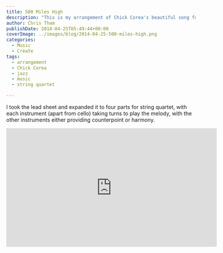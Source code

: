```yaml
---
title: 500 Miles High
description: "This is my arrangement of Chick Corea's beautiful song for string quartet."
author: Chris Tham
publishDate: 2014-04-25T05:49:44+00:00
coverImage: ../images/blog/2014-04-25-500-miles-high.png
categories:
  - Music
  - Create
tags:
  - arrangement
  - Chick Corea
  - jazz
  - music
  - string quartet

---
```

I took the lead sheet and expanded it to four parts for string quartet, with each instrument (apart from cello) taking turns to play the melody, with the other instruments either providing counterpoint or harmony.

<iframe width="560" height="315" src="https://www.youtube.com/embed/2DwylhvPxu0" title="YouTube video player" frameborder="0" allow="accelerometer; autoplay; clipboard-write; encrypted-media; gyroscope; picture-in-picture" allowfullscreen></iframe>
